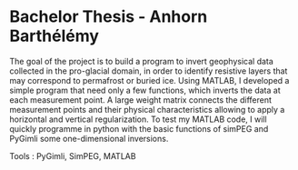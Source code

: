 # Bachelor Thesis - Anhorn Barthélémy

The goal of the project is to build a program to invert geophysical data collected in the pro-glacial domain, in order to identify resistive layers that may correspond to permafrost or buried ice. Using MATLAB, I developed a simple program that need only a few functions, which inverts the data at each measurement point. A large weight matrix connects the different measurement points and their physical characteristics allowing to apply a horizontal and vertical regularization. To test my MATLAB code, I will quickly programme in python with the basic functions of simPEG and PyGimli some one-dimensional inversions. 

Tools : PyGimli, SimPEG, MATLAB

